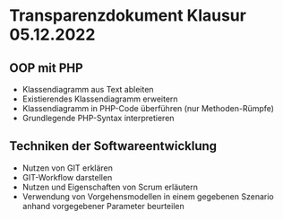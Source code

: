 # Transparenzdokument Klausur 05.12.2022


## OOP mit PHP

- Klassendiagramm aus Text ableiten
- Existierendes Klassendiagramm erweitern
- Klassendiagramm in PHP-Code überführen (nur Methoden-Rümpfe)
- Grundlegende PHP-Syntax interpretieren

## Techniken der Softwareentwicklung

- Nutzen von GIT erklären
- GIT-Workflow darstellen
- Nutzen und Eigenschaften von Scrum erläutern
- Verwendung von Vorgehensmodellen in einem gegebenen Szenario anhand vorgegebener Parameter beurteilen